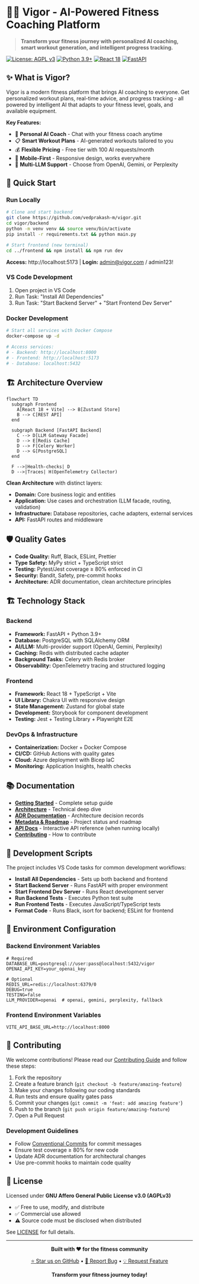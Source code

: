 # 🏋️‍♂️ Vigor - AI-Powered Fitness Coaching Platform

> **Transform your fitness journey with personalized AI coaching, smart workout generation, and intelligent progress tracking.**

[![License: AGPL v3](https://img.shields.io/badge/License-AGPL%20v3-blue.svg)](https://www.gnu.org/licenses/agpl-3.0)
[![Python 3.9+](https://img.shields.io/badge/python-3.9+-blue.svg)](https://www.python.org/downloads/)
[![React 18](https://img.shields.io/badge/react-18+-blue.svg)](https://reactjs.org/)
[![FastAPI](https://img.shields.io/badge/FastAPI-0.104+-green.svg)](https://fastapi.tiangolo.com/)

## ✨ What is Vigor?

Vigor is a modern fitness platform that brings AI coaching to everyone. Get personalized workout plans, real-time advice, and progress tracking - all powered by intelligent AI that adapts to your fitness level, goals, and available equipment.

**Key Features:**

- 🤖 **Personal AI Coach** - Chat with your fitness coach anytime
- 📋 **Smart Workout Plans** - AI-generated workouts tailored to you
- 💰 **Flexible Pricing** - Free tier with 100 AI requests/month
- 📱 **Mobile-First** - Responsive design, works everywhere
- 🔧 **Multi-LLM Support** - Choose from OpenAI, Gemini, or Perplexity

## 🚀 Quick Start

### Run Locally

```bash
# Clone and start backend
git clone https://github.com/vedprakash-m/vigor.git
cd vigor/backend
python -m venv venv && source venv/bin/activate
pip install -r requirements.txt && python main.py

# Start frontend (new terminal)
cd ../frontend && npm install && npm run dev
```

**Access:** http://localhost:5173 | **Login:** admin@vigor.com / admin123!

### VS Code Development

1. Open project in VS Code
2. Run Task: "Install All Dependencies"
3. Run Task: "Start Backend Server" + "Start Frontend Dev Server"

### Docker Development

```bash
# Start all services with Docker Compose
docker-compose up -d

# Access services:
# - Backend: http://localhost:8000
# - Frontend: http://localhost:5173
# - Database: localhost:5432
```

## 🏗️ Architecture Overview

```mermaid
flowchart TD
  subgraph Frontend
    A[React 18 + Vite] --> B[Zustand Store]
    B --> C[REST API]
  end

  subgraph Backend [FastAPI Backend]
    C --> D[LLM Gateway Facade]
    D --> E[Redis Cache]
    D --> F[Celery Worker]
    D --> G[PostgreSQL]
  end

  F -->|Health-checks| D
  D -->|Traces| H(OpenTelemetry Collector)
```

**Clean Architecture** with distinct layers:
- **Domain:** Core business logic and entities
- **Application:** Use cases and orchestration (LLM facade, routing, validation)
- **Infrastructure:** Database repositories, cache adapters, external services
- **API:** FastAPI routes and middleware

## 🛡️ Quality Gates

- **Code Quality:** Ruff, Black, ESLint, Prettier
- **Type Safety:** MyPy strict + TypeScript strict
- **Testing:** Pytest/Jest coverage ≥ 80% enforced in CI
- **Security:** Bandit, Safety, pre-commit hooks
- **Architecture:** ADR documentation, clean architecture principles

## 🏗️ Technology Stack

### Backend
- **Framework:** FastAPI + Python 3.9+
- **Database:** PostgreSQL with SQLAlchemy ORM
- **AI/LLM:** Multi-provider support (OpenAI, Gemini, Perplexity)
- **Caching:** Redis with distributed cache adapter
- **Background Tasks:** Celery with Redis broker
- **Observability:** OpenTelemetry tracing and structured logging

### Frontend
- **Framework:** React 18 + TypeScript + Vite
- **UI Library:** Chakra UI with responsive design
- **State Management:** Zustand for global state
- **Development:** Storybook for component development
- **Testing:** Jest + Testing Library + Playwright E2E

### DevOps & Infrastructure
- **Containerization:** Docker + Docker Compose
- **CI/CD:** GitHub Actions with quality gates
- **Cloud:** Azure deployment with Bicep IaC
- **Monitoring:** Application Insights, health checks

## 📚 Documentation

- **[Getting Started](docs/getting-started.md)** - Complete setup guide
- **[Architecture](docs/architecture.md)** - Technical deep dive
- **[ADR Documentation](docs/adr/)** - Architecture decision records
- **[Metadata & Roadmap](docs/metadata.md)** - Project status and roadmap
- **[API Docs](http://localhost:8000/docs)** - Interactive API reference (when running locally)
- **[Contributing](docs/CONTRIBUTING.md)** - How to contribute

## 🚀 Development Scripts

The project includes VS Code tasks for common development workflows:

- **Install All Dependencies** - Sets up both backend and frontend
- **Start Backend Server** - Runs FastAPI with proper environment
- **Start Frontend Dev Server** - Runs React development server
- **Run Backend Tests** - Executes Python test suite
- **Run Frontend Tests** - Executes JavaScript/TypeScript tests
- **Format Code** - Runs Black, isort for backend; ESLint for frontend

## 🔧 Environment Configuration

### Backend Environment Variables

```env
# Required
DATABASE_URL=postgresql://user:pass@localhost:5432/vigor
OPENAI_API_KEY=your_openai_key

# Optional
REDIS_URL=redis://localhost:6379/0
DEBUG=true
TESTING=false
LLM_PROVIDER=openai  # openai, gemini, perplexity, fallback
```

### Frontend Environment Variables

```env
VITE_API_BASE_URL=http://localhost:8000
```

## 🤝 Contributing

We welcome contributions! Please read our [Contributing Guide](docs/CONTRIBUTING.md) and follow these steps:

1. Fork the repository
2. Create a feature branch (`git checkout -b feature/amazing-feature`)
3. Make your changes following our coding standards
4. Run tests and ensure quality gates pass
5. Commit your changes (`git commit -m 'feat: add amazing feature'`)
6. Push to the branch (`git push origin feature/amazing-feature`)
7. Open a Pull Request

### Development Guidelines

- Follow [Conventional Commits](https://conventionalcommits.org/) for commit messages
- Ensure test coverage ≥ 80% for new code
- Update ADR documentation for architectural changes
- Use pre-commit hooks to maintain code quality

## 📄 License

Licensed under **GNU Affero General Public License v3.0 (AGPLv3)**

- ✅ Free to use, modify, and distribute
- ✅ Commercial use allowed
- ⚠️ Source code must be disclosed when distributed

See [LICENSE](LICENSE) for full details.

---

<div align="center">

**Built with ❤️ for the fitness community**

[⭐ Star us on GitHub](https://github.com/vedprakash-m/vigor) • [🐛 Report Bug](https://github.com/vedprakash-m/vigor/issues) • [💡 Request Feature](https://github.com/vedprakash-m/vigor/issues)

**Transform your fitness journey today!**

</div>
